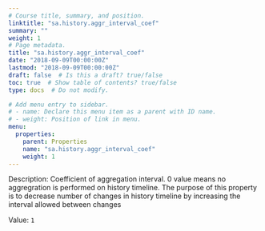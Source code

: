 ```yaml
---
# Course title, summary, and position.
linktitle: "sa.history.aggr_interval_coef"
summary: ""
weight: 1
# Page metadata.
title: "sa.history.aggr_interval_coef"
date: "2018-09-09T00:00:00Z"
lastmod: "2018-09-09T00:00:00Z"
draft: false  # Is this a draft? true/false
toc: true  # Show table of contents? true/false
type: docs  # Do not modify.

# Add menu entry to sidebar.
# - name: Declare this menu item as a parent with ID name.
# - weight: Position of link in menu.
menu:
  properties:
    parent: Properties
    name: "sa.history.aggr_interval_coef"
    weight: 1
---
```


Description: Coefficient of aggregation interval. 
0 value means no aggregration is performed on history timeline.
The purpose of this property is to decrease number of changes in history timeline by increasing the interval allowed between changes


Value: `1`